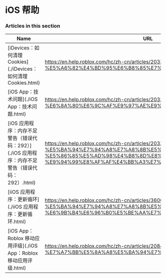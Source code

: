 # iOS 帮助  
### Articles in this section
Name|URL
-|-
[iDevices：如何清理 Cookies](./iDevices：如何清理 Cookies.html) |https://en.help.roblox.com/hc/zh-cn/articles/203313530-iDevices-%E5%A6%82%E4%BD%95%E6%B8%85%E7%90%86-Cookies
[iOS App：技术问题](./iOS App：技术问题.html) |https://en.help.roblox.com/hc/zh-cn/articles/203313470-iOS-App-%E6%8A%80%E6%9C%AF%E9%97%AE%E9%A2%98
[iOS 应用程序：内存不足警告（错误代码：292）](./iOS 应用程序：内存不足警告（错误代码：292）.html) |https://en.help.roblox.com/hc/zh-cn/articles/203313540-iOS-%E5%BA%94%E7%94%A8%E7%A8%8B%E5%BA%8F-%E5%86%85%E5%AD%98%E4%B8%8D%E8%B6%B3%E8%AD%A6%E5%91%8A-%E9%94%99%E8%AF%AF%E4%BB%A3%E7%A0%81-292
[iiOS 应用程序：更新循环](./iiOS 应用程序：更新循环.html) |https://en.help.roblox.com/hc/zh-cn/articles/360000361586-iiOS-%E5%BA%94%E7%94%A8%E7%A8%8B%E5%BA%8F-%E6%9B%B4%E6%96%B0%E5%BE%AA%E7%8E%AF
[iOS App：Roblox 移动应用评级](./iOS App：Roblox 移动应用评级.html) |https://en.help.roblox.com/hc/zh-cn/articles/208478126-iOS-App-Roblox-%E7%A7%BB%E5%8A%A8%E5%BA%94%E7%94%A8%E8%AF%84%E7%BA%A7